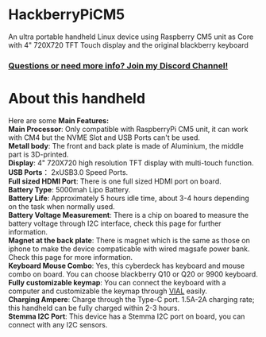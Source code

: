 # HackberryPiCM5
An ultra portable handheld Linux device using Raspberry CM5 unit as Core with 4" 720X720 TFT Touch display and the original blackberry keyboard

### [Questions or need more info? Join my Discord Channel!](https://discord.gg/WzPthAmMbP)  
# <a name='About this handheld  '>About this handheld</a>

Here are some **Main Features:**  
**Main Processor**: Only compatible with RaspberryPi CM5 unit, it can work with CM4 but the NVME Slot and USB Ports can't be used.  
**Metall body**: The front and back plate is made of Aluminium, the middle part is 3D-printed.  
**Display**: 4" 720X720 high resolution TFT display with multi-touch function.  
**USB Ports**： 2xUSB3.0 Speed Ports.  
**Full sized HDMI Port**: There is one full sized HDMI port on board.  
**Battery Type**: 5000mah Lipo Battery.  
**Battery Life**: Approximately 5 hours idle time, about 3-4 hours depending on the task when normally used.  
**Battery Voltage Measurement**: There is a chip on boared to measure the battery voltage through I2C interface, check this page for further information.   
**Magnet at the back plate**: There is magnet which is the same as those on iphone to make the device compaticable with wired magsafe power bank. Check this page for more information.   
**Keyboard Mouse Combo**: Yes, this cyberdeck has keyboard and mouse combo on board. You can choose blackberry Q10 or Q20 or 9900 keyboard.  
**Fully customizable keymap**: You can connect the keyboard with a computer and customizable the keymap through [VIAL](https://get.vial.today/) easily.  
**Charging Ampere**: Charge through the Type-C port. 1.5A-2A charging rate; this handheld can be fully charged within 2-3 hours.  
**Stemma I2C Port**: This device has a Stemma I2C port on board, you can connect with any I2C sensors.  

